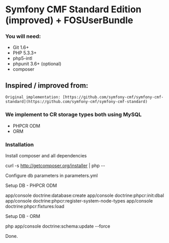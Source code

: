 # Symfony CMF Standard Edition (improved) + FOSUserBundle

### You will need:
  * Git 1.6+
  * PHP 5.3.3+
  * php5-intl
  * phpunit 3.6+ (optional)
  * composer

## Inspired / improved from:

	Original implementation: [https://github.com/symfony-cmf/symfony-cmf-standard](https://github.com/symfony-cmf/symfony-cmf-standard)

### We implement to CR storage types both using MySQL
  * PHPCR ODM
  * ORM

### Installation

Install composer and all dependencies

  curl -s http://getcomposer.org/installer | php --

Configure db parameters in parameters.yml

Setup DB - PHPCR ODM

  app/console doctrine:database:create
  app/console doctrine:phpcr:init:dbal
  app/console doctrine:phpcr:register-system-node-types
  app/console doctrine:phpcr:fixtures:load

Setup DB - ORM

  php app/console doctrine:schema:update --force

Done.